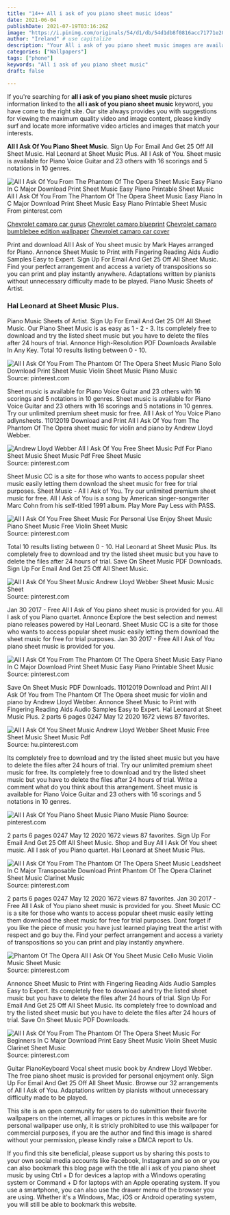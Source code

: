 ```yaml
---
title: "14++ All i ask of you piano sheet music ideas"
date: 2021-06-04
publishDate: 2021-07-19T03:16:26Z
image: "https://i.pinimg.com/originals/54/d1/db/54d1db8f0816acc71771e2019562fb72.gif"
author: "Ireland" # use capitalize
description: "Your All i ask of you piano sheet music images are available. All i ask of you piano sheet music are a topic that is being searched for and liked by netizens now. You can Get the All i ask of you piano sheet music files here. Get all free images."
categories: ["Wallpapers"]
tags: ["phone"]
keywords: "All i ask of you piano sheet music"
draft: false

---
```


If you're searching for **all i ask of you piano sheet music** pictures information linked to the **all i ask of you piano sheet music** keyword, you have come to the right  site.  Our site always  provides you with  suggestions  for viewing  the maximum  quality video and image  content, please kindly surf and locate more informative video articles and images  that match your interests.

**All I Ask Of You Piano Sheet Music**. Sign Up For Email And Get 25 Off All Sheet Music. Hal Leonard at Sheet Music Plus. All I Ask of You. Sheet music is available for Piano Voice Guitar and 23 others with 16 scorings and 5 notations in 10 genres.

![All I Ask Of You From The Phantom Of The Opera Sheet Music Easy Piano In C Major Download Print Sheet Music Easy Piano Printable Sheet Music](https://i.pinimg.com/originals/a2/6c/3f/a26c3f9b05d02f85d23cb8915328739f.gif "All I Ask Of You From The Phantom Of The Opera Sheet Music Easy Piano In C Major Download Print Sheet Music Easy Piano Printable Sheet Music")
All I Ask Of You From The Phantom Of The Opera Sheet Music Easy Piano In C Major Download Print Sheet Music Easy Piano Printable Sheet Music From pinterest.com

[Chevrolet camaro car gurus](/chevrolet-camaro-car-gurus/)
[Chevrolet camaro blueprint](/chevrolet-camaro-blueprint/)
[Chevrolet camaro bumblebee edition wallpaper](/chevrolet-camaro-bumblebee-edition-wallpaper/)
[Chevrolet camaro car cover](/chevrolet-camaro-car-cover/)

Print and download All I Ask of You sheet music by Mark Hayes arranged for Piano. Annonce Sheet Music to Print with Fingering Reading Aids Audio Samples Easy to Expert. Sign Up For Email And Get 25 Off All Sheet Music. Find your perfect arrangement and access a variety of transpositions so you can print and play instantly anywhere. Adaptations written by pianists without unnecessary difficulty made to be played. Piano Music Sheets of Artist.

### Hal Leonard at Sheet Music Plus.

Piano Music Sheets of Artist. Sign Up For Email And Get 25 Off All Sheet Music. Our Piano Sheet Music is as easy as 1 - 2 - 3. Its completely free to download and try the listed sheet music but you have to delete the files after 24 hours of trial. Annonce High-Resolution PDF Downloads Available In Any Key. Total 10 results listing between 0 - 10.


![All I Ask Of You From The Phantom Of The Opera Sheet Music Piano Solo Download Print Sheet Music Violin Sheet Music Piano Music](https://i.pinimg.com/originals/59/a6/84/59a68489bcc156694b6380ed462f593b.gif "All I Ask Of You From The Phantom Of The Opera Sheet Music Piano Solo Download Print Sheet Music Violin Sheet Music Piano Music")
Source: pinterest.com

Sheet music is available for Piano Voice Guitar and 23 others with 16 scorings and 5 notations in 10 genres. Sheet music is available for Piano Voice Guitar and 23 others with 16 scorings and 5 notations in 10 genres. Try our unlimited premium sheet music for free. All I Ask of You Voice Piano adlynsheets. 11012019 Download and Print All I Ask Of You from The Phantom Of The Opera sheet music for violin and piano by Andrew Lloyd Webber.

![Andrew Lloyd Webber All I Ask Of You Free Sheet Music Pdf For Piano Sheet Music Sheet Music Pdf Free Sheet Music](https://i.pinimg.com/originals/d7/c8/f1/d7c8f10e8eb749056e5575ad8223eb0b.png "Andrew Lloyd Webber All I Ask Of You Free Sheet Music Pdf For Piano Sheet Music Sheet Music Pdf Free Sheet Music")
Source: pinterest.com

Sheet Music CC is a site for those who wants to access popular sheet music easily letting them download the sheet music for free for trial purposes. Sheet Music - All I Ask of You. Try our unlimited premium sheet music for free. All I Ask of You is a song by American singer-songwriter Marc Cohn from his self-titled 1991 album. Play More Pay Less with PASS.

![All I Ask Of You Free Sheet Music For Personal Use Enjoy Sheet Music Piano Sheet Music Free Violin Sheet Music](https://i.pinimg.com/originals/1c/aa/9b/1caa9bcdf805b96129d25f1bcb7bf769.png "All I Ask Of You Free Sheet Music For Personal Use Enjoy Sheet Music Piano Sheet Music Free Violin Sheet Music")
Source: pinterest.com

Total 10 results listing between 0 - 10. Hal Leonard at Sheet Music Plus. Its completely free to download and try the listed sheet music but you have to delete the files after 24 hours of trial. Save On Sheet Music PDF Downloads. Sign Up For Email And Get 25 Off All Sheet Music.

![All I Ask Of You Sheet Music Andrew Lloyd Webber Sheet Music Music Sheet](https://i.pinimg.com/236x/e1/1e/78/e11e78b8c3feeb1713e68a8caab519b9.jpg "All I Ask Of You Sheet Music Andrew Lloyd Webber Sheet Music Music Sheet")
Source: pinterest.com

Jan 30 2017 - Free All I Ask of You piano sheet music is provided for you. All I ask of you Piano quartet. Annonce Explore the best selection and newest piano releases powered by Hal Leonard. Sheet Music CC is a site for those who wants to access popular sheet music easily letting them download the sheet music for free for trial purposes. Jan 30 2017 - Free All I Ask of You piano sheet music is provided for you.

![All I Ask Of You From The Phantom Of The Opera Sheet Music Easy Piano In C Major Download Print Sheet Music Easy Piano Printable Sheet Music](https://i.pinimg.com/originals/a2/6c/3f/a26c3f9b05d02f85d23cb8915328739f.gif "All I Ask Of You From The Phantom Of The Opera Sheet Music Easy Piano In C Major Download Print Sheet Music Easy Piano Printable Sheet Music")
Source: pinterest.com

Save On Sheet Music PDF Downloads. 11012019 Download and Print All I Ask Of You from The Phantom Of The Opera sheet music for violin and piano by Andrew Lloyd Webber. Annonce Sheet Music to Print with Fingering Reading Aids Audio Samples Easy to Expert. Hal Leonard at Sheet Music Plus. 2 parts 6 pages 0247 May 12 2020 1672 views 87 favorites.

![All I Ask Of You Sheet Music Andrew Lloyd Webber Sheet Music Free Sheet Music Sheet Music Pdf](https://i.pinimg.com/originals/d5/4d/7c/d54d7c9e0e67acd5451baf13243ecc4c.png "All I Ask Of You Sheet Music Andrew Lloyd Webber Sheet Music Free Sheet Music Sheet Music Pdf")
Source: hu.pinterest.com

Its completely free to download and try the listed sheet music but you have to delete the files after 24 hours of trial. Try our unlimited premium sheet music for free. Its completely free to download and try the listed sheet music but you have to delete the files after 24 hours of trial. Write a comment what do you think about this arrangement. Sheet music is available for Piano Voice Guitar and 23 others with 16 scorings and 5 notations in 10 genres.

![All I Ask Of You Piano Sheet Music Piano Music Piano](https://i.pinimg.com/originals/cf/4a/7c/cf4a7c832bdbb5020b5e7e8f9f5a77e5.png "All I Ask Of You Piano Sheet Music Piano Music Piano")
Source: pinterest.com

2 parts 6 pages 0247 May 12 2020 1672 views 87 favorites. Sign Up For Email And Get 25 Off All Sheet Music. Shop and Buy All I Ask Of You sheet music. All I ask of you Piano quartet. Hal Leonard at Sheet Music Plus.

![All I Ask Of You From The Phantom Of The Opera Sheet Music Leadsheet In C Major Transposable Download Print Phantom Of The Opera Clarinet Sheet Music Clarinet Music](https://i.pinimg.com/originals/2f/5d/13/2f5d13b2cf037f3c1bbeb8661b00b664.gif "All I Ask Of You From The Phantom Of The Opera Sheet Music Leadsheet In C Major Transposable Download Print Phantom Of The Opera Clarinet Sheet Music Clarinet Music")
Source: pinterest.com

2 parts 6 pages 0247 May 12 2020 1672 views 87 favorites. Jan 30 2017 - Free All I Ask of You piano sheet music is provided for you. Sheet Music CC is a site for those who wants to access popular sheet music easily letting them download the sheet music for free for trial purposes. Dont forget if you like the piece of music you have just learned playing treat the artist with respect and go buy the. Find your perfect arrangement and access a variety of transpositions so you can print and play instantly anywhere.

![Phantom Of The Opera All I Ask Of You Sheet Music Cello Music Violin Music Sheet Music](https://i.pinimg.com/originals/34/ee/54/34ee54e95d020984d1638aa12f018196.jpg "Phantom Of The Opera All I Ask Of You Sheet Music Cello Music Violin Music Sheet Music")
Source: pinterest.com

Annonce Sheet Music to Print with Fingering Reading Aids Audio Samples Easy to Expert. Its completely free to download and try the listed sheet music but you have to delete the files after 24 hours of trial. Sign Up For Email And Get 25 Off All Sheet Music. Its completely free to download and try the listed sheet music but you have to delete the files after 24 hours of trial. Save On Sheet Music PDF Downloads.

![All I Ask Of You From The Phantom Of The Opera Sheet Music For Beginners In C Major Download Print Easy Sheet Music Violin Sheet Music Clarinet Sheet Music](https://i.pinimg.com/originals/54/d1/db/54d1db8f0816acc71771e2019562fb72.gif "All I Ask Of You From The Phantom Of The Opera Sheet Music For Beginners In C Major Download Print Easy Sheet Music Violin Sheet Music Clarinet Sheet Music")
Source: pinterest.com

Guitar PianoKeyboard Vocal sheet music book by Andrew Lloyd Webber. The free piano sheet music is provided for personal enjoyment only. Sign Up For Email And Get 25 Off All Sheet Music. Browse our 32 arrangements of All I Ask of You. Adaptations written by pianists without unnecessary difficulty made to be played.

This site is an open community for users to do submittion their favorite wallpapers on the internet, all images or pictures in this website are for personal wallpaper use only, it is stricly prohibited to use this wallpaper for commercial purposes, if you are the author and find this image is shared without your permission, please kindly raise a DMCA report to Us.

If you find this site beneficial, please support us by sharing this posts to your own social media accounts like Facebook, Instagram and so on or you can also bookmark this blog page with the title all i ask of you piano sheet music by using Ctrl + D for devices a laptop with a Windows operating system or Command + D for laptops with an Apple operating system. If you use a smartphone, you can also use the drawer menu of the browser you are using. Whether it's a Windows, Mac, iOS or Android operating system, you will still be able to bookmark this website.
